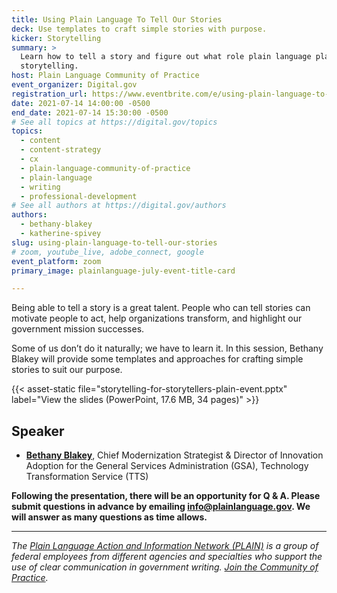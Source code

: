 ```yaml
---
title: Using Plain Language To Tell Our Stories
deck: Use templates to craft simple stories with purpose.
kicker: Storytelling
summary: >
  Learn how to tell a story and figure out what role plain language plays in
  storytelling.
host: Plain Language Community of Practice
event_organizer: Digital.gov
registration_url: https://www.eventbrite.com/e/using-plain-language-to-tell-our-stories-tickets-159178088949
date: 2021-07-14 14:00:00 -0500
end_date: 2021-07-14 15:30:00 -0500
# See all topics at https://digital.gov/topics
topics:
  - content
  - content-strategy
  - cx
  - plain-language-community-of-practice
  - plain-language
  - writing
  - professional-development
# See all authors at https://digital.gov/authors
authors:
  - bethany-blakey
  - katherine-spivey
slug: using-plain-language-to-tell-our-stories
# zoom, youtube_live, adobe_connect, google
event_platform: zoom
primary_image: plainlanguage-july-event-title-card

---
```


Being able to tell a story is a great talent. People who can tell stories can  motivate people to act, help organizations transform, and highlight our government mission successes.

Some of us don’t do it naturally; we have to learn it. In this session, Bethany Blakey will provide some templates and approaches for crafting simple stories to suit our purpose.

{{< asset-static file="storytelling-for-storytellers-plain-event.pptx" label="View the slides (PowerPoint, 17.6 MB, 34 pages)" >}}

## Speaker

* **[Bethany Blakey](https://digital.gov/authors/bethany-blakey/)**, Chief Modernization Strategist & Director of Innovation Adoption for the General Services Administration (GSA), Technology Transformation Service (TTS)

**Following the presentation, there will be an opportunity for Q & A. Please submit questions in advance by emailing [info@plainlanguage.gov](mailto:info@plainlanguage.gov). We will answer as many questions as time allows.**

- - -

*The [Plain Language Action and Information Network (PLAIN)](https://www.plainlanguage.gov/) is a group of federal employees from different agencies and specialties who support the use of clear communication in government writing. [Join the Community of Practice](https://digital.gov/communities/plain-language/).*
